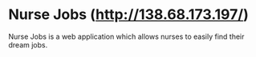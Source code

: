 # Nurse Jobs (http://138.68.173.197/)

Nurse Jobs is a web application which allows nurses to easily find their dream jobs.
